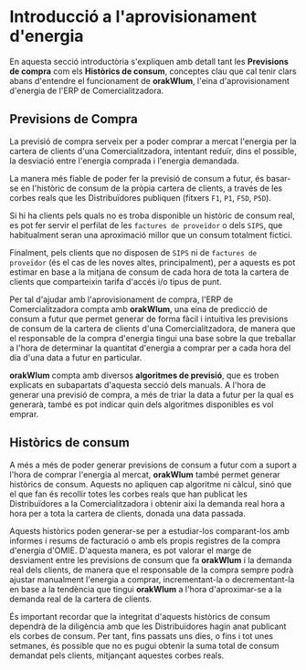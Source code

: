 # Introducció a l'aprovisionament d'energia

En aquesta secció introductòria s'expliquen amb detall tant les **Previsions de compra** com els **Històrics de consum**,
conceptes clau que cal tenir clars abans d'entendre el funcionament de **orakWlum**, l'eina d'aprovisionament d'energia
de l'ERP de Comercialitzadora.

## Previsions de Compra

La previsió de compra serveix per a poder comprar a mercat l'energia per la cartera de clients d'una Comercialitzadora,
intentant reduïr, dins el possible, la desviació entre l'energia comprada i l'energia demandada.

La manera més fiable de poder fer la previsió de consum a futur, és basar-se en l'històric de consum de la pròpia cartera
de clients, a través de les corbes reals que les Distribuïdores publiquen (fitxers `F1`, `P1`, `F5D`, `P5D`).

Si hi ha clients pels quals no es troba disponible un històric de consum real, es pot fer servir el perfilat de les `factures
de proveïdor` o dels `SIPS`, que habitualment seran una aproximació millor que un consum totalment fictici.

Finalment, pels clients que no disposen de `SIPS` ni de `factures de proveïdor` (és el cas de les noves altes, principalment), 
per a aquests es pot estimar en base a la mitjana de consum de cada hora de tota la cartera de clients que comparteixin 
tarifa d'accés i/o tipus de punt.

Per tal d'ajudar amb l'aprovisionament de compra, l'ERP de Comercialitzadora compta amb **orakWlum**, una eina de predicció
de consum a futur que permet generar de forma fàcil i intuitiva les previsions de consum de la cartera de clients d'una
Comercialitzadora, de manera que el responsable de la compra d'energia tingui una base sobre la que treballar a l'hora de
determinar la quantitat d'energia a comprar per a cada hora del dia d'una data a futur en particular.

**orakWlum** compta amb diversos **algoritmes de previsió**, que es troben explicats en subapartats d'aquesta secció dels 
manuals. A l'hora de generar una previsió de compra, a més de triar la data a futur per la qual es generarà, també es pot
indicar quin dels algoritmes disponibles es vol emprar.

## Històrics de consum

A més a més de poder generar previsions de consum a futur com a suport a l'hora de comprar l'energia al mercat, **orakWlum**
també permet generar històrics de consum. Aquests no apliquen cap algoritme ni càlcul, sinó que el que fan és recollir 
totes les corbes reals que han publicat les Distribuïdores a la Comercialitzadora i obtenir així la demanda real hora a hora
per a tota la cartera de clients, donada una data passada.

Aquests històrics poden generar-se per a estudiar-los comparant-los amb informes i resums de facturació o amb els propis
registres de la compra d'energia d'OMIE. D'aquesta manera, es pot valorar el marge de desviament entre les previsions de
consum que fa **orakWlum** i la demanda real dels clients, de manera que el responsable de la compra sempre podrà ajustar
manualment l'energia a comprar, incrementant-la o decrementant-la en base a la tendència que tingui **orakWlum** a l'hora
d'aproximar-se a la demanda real de la cartera de clients.

És important recordar que la integritat d'aquests històrics de consum dependrà de la diligència amb que les Distribuïdores
hagin anat publicant els corbes de consum. Per tant, fins passats uns dies, o fins i tot unes setmanes, és possible que no
es pugui obtenir la suma total de consum demandat pels clients, mitjançant aquestes corbes reals.
